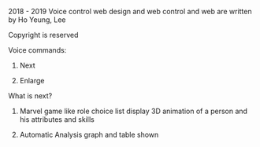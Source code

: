 2018 - 2019 Voice control web design and web control and web are written by Ho Yeung, Lee

Copyright is reserved

Voice commands:

1. Next

2. Enlarge

What is next?

1. Marvel game like role choice list display 3D animation of a person and his attributes and skills

2. Automatic Analysis graph and table shown
